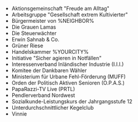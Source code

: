 * Aktionsgemeinschaft "Freude am Alltag"
* Arbeitsgruppe "Gesellschaft extrem Kultivierter"
* Bürgermeister von %NEIGHBOR%
* Die Grauen Lamas
* Die Steuerwächter
* Erwin Sahnab & Co.
* Grüner Riese
* Handelskammer %YOURCITY%
* Initiative "Sicher agieren in Notfällen"
* Interessenverband Inländischer Industrie (I.I.I.)
* Komitee der Dankbaren Wähler
* Ministerium für Urbane Fehl-Förderung (MUFF)
* Orden der Politisch Aktiven Senioren (O.P.A.S.)
* PapaRazzi-TV Live (PRTL)
* Pendlerverband Nordwest
* Sozialkunde-Leistungskurs der Jahrgangsstufe 12
* Unterdurchschnittlicher Kegelclub
* Vinnie
